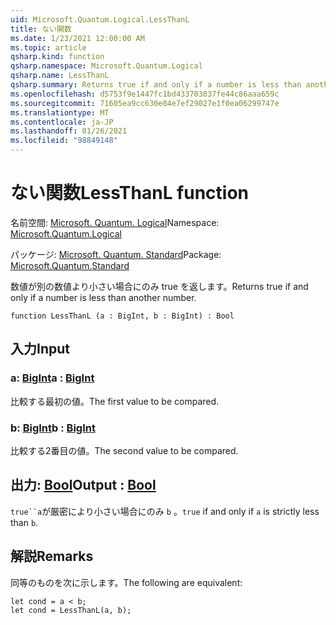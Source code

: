 ```yaml
---
uid: Microsoft.Quantum.Logical.LessThanL
title: ない関数
ms.date: 1/23/2021 12:00:00 AM
ms.topic: article
qsharp.kind: function
qsharp.namespace: Microsoft.Quantum.Logical
qsharp.name: LessThanL
qsharp.summary: Returns true if and only if a number is less than another number.
ms.openlocfilehash: d5753f9e1447fc1bd433703037fe44c86aaa659c
ms.sourcegitcommit: 71605ea9cc630e84e7ef29027e1f0ea06299747e
ms.translationtype: MT
ms.contentlocale: ja-JP
ms.lasthandoff: 01/26/2021
ms.locfileid: "98849148"
---
```

# <a name="lessthanl-function"></a><span data-ttu-id="2a284-102">ない関数</span><span class="sxs-lookup"><span data-stu-id="2a284-102">LessThanL function</span></span>

<span data-ttu-id="2a284-103">名前空間: [Microsoft. Quantum. Logical](xref:Microsoft.Quantum.Logical)</span><span class="sxs-lookup"><span data-stu-id="2a284-103">Namespace: [Microsoft.Quantum.Logical](xref:Microsoft.Quantum.Logical)</span></span>

<span data-ttu-id="2a284-104">パッケージ: [Microsoft. Quantum. Standard](https://nuget.org/packages/Microsoft.Quantum.Standard)</span><span class="sxs-lookup"><span data-stu-id="2a284-104">Package: [Microsoft.Quantum.Standard](https://nuget.org/packages/Microsoft.Quantum.Standard)</span></span>


<span data-ttu-id="2a284-105">数値が別の数値より小さい場合にのみ true を返します。</span><span class="sxs-lookup"><span data-stu-id="2a284-105">Returns true if and only if a number is less than another number.</span></span>

```qsharp
function LessThanL (a : BigInt, b : BigInt) : Bool
```


## <a name="input"></a><span data-ttu-id="2a284-106">入力</span><span class="sxs-lookup"><span data-stu-id="2a284-106">Input</span></span>

### <a name="a--bigint"></a><span data-ttu-id="2a284-107">a: [BigInt](xref:microsoft.quantum.lang-ref.bigint)</span><span class="sxs-lookup"><span data-stu-id="2a284-107">a : [BigInt](xref:microsoft.quantum.lang-ref.bigint)</span></span>

<span data-ttu-id="2a284-108">比較する最初の値。</span><span class="sxs-lookup"><span data-stu-id="2a284-108">The first value to be compared.</span></span>


### <a name="b--bigint"></a><span data-ttu-id="2a284-109">b: [BigInt](xref:microsoft.quantum.lang-ref.bigint)</span><span class="sxs-lookup"><span data-stu-id="2a284-109">b : [BigInt](xref:microsoft.quantum.lang-ref.bigint)</span></span>

<span data-ttu-id="2a284-110">比較する2番目の値。</span><span class="sxs-lookup"><span data-stu-id="2a284-110">The second value to be compared.</span></span>



## <a name="output--bool"></a><span data-ttu-id="2a284-111">出力: [Bool](xref:microsoft.quantum.lang-ref.bool)</span><span class="sxs-lookup"><span data-stu-id="2a284-111">Output : [Bool](xref:microsoft.quantum.lang-ref.bool)</span></span>

<span data-ttu-id="2a284-112">`true``a`が厳密により小さい場合にのみ `b` 。</span><span class="sxs-lookup"><span data-stu-id="2a284-112">`true` if and only if `a` is strictly less than `b`.</span></span>

## <a name="remarks"></a><span data-ttu-id="2a284-113">解説</span><span class="sxs-lookup"><span data-stu-id="2a284-113">Remarks</span></span>

<span data-ttu-id="2a284-114">同等のものを次に示します。</span><span class="sxs-lookup"><span data-stu-id="2a284-114">The following are equivalent:</span></span>

```qsharp
let cond = a < b;
let cond = LessThanL(a, b);
```